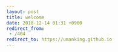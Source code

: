 ```yaml
---
layout: post
title: welcome
date: 2018-12-14 01:31 +0900
redirect_from:
 - /404
redirect_to: https://umanking.github.io
---
```

